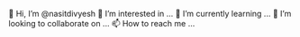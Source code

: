 👋 Hi, I’m @nasitdivyesh
👀 I’m interested in ...
🌱 I’m currently learning ...
💞️ I’m looking to collaborate on ...
📫 How to reach me ...
